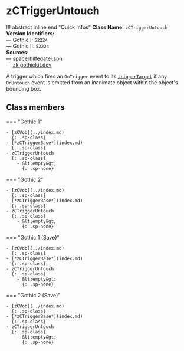 # zCTriggerUntouch

!!! abstract inline end "Quick Infos"
    **Class Name:** `zCTriggerUntouch`<br/>
    **Version Identifiers:**<br />
    — Gothic I: `52224`<br/>
    — Gothic II: `52224`<br/>
    **Sources:**<br/>
    — [spacerhilfedatei.sph](https://wiki.worldofgothic.de/doku.php?id=spacer:hilfedatei)<br/>
    — [zk.gothickit.dev](https://zk.gothickit.dev/engine/objects/zCTriggerUntouch/)

A trigger which fires an `OnTrigger` event to its [`triggerTarget`](index.md#triggertarget) if any `OnUntouch`
event is emitted from an inanimate object within the object's bounding box.

## Class members

=== "Gothic 1"

    - [zCVob](../index.md)
      {: .sp-class}
    - [*zCTriggerBase*](index.md)
      {: .sp-class}
    - zCTriggerUntouch
      {: .sp-class}
        - &lt;empty&gt;
          {: .sp-none}

=== "Gothic 2"

    - [zCVob](../index.md)
      {: .sp-class}
    - [*zCTriggerBase*](index.md)
      {: .sp-class}
    - zCTriggerUntouch
      {: .sp-class}
        - &lt;empty&gt;
          {: .sp-none}

=== "Gothic 1 (Save)"

    - [zCVob](../index.md)
      {: .sp-class}
    - [*zCTriggerBase*](index.md)
      {: .sp-class}
    - zCTriggerUntouch
      {: .sp-class}
        - &lt;empty&gt;
          {: .sp-none}

=== "Gothic 2 (Save)"

    - [zCVob](../index.md)
      {: .sp-class}
    - [*zCTriggerBase*](index.md)
      {: .sp-class}
    - zCTriggerUntouch
      {: .sp-class}
        - &lt;empty&gt;
          {: .sp-none}
